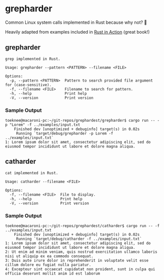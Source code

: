 # grepharder

Common Linux system calls implemented in Rust because why not? :crab:

Heavily adapted from examples included in [Rust in Action](https://www.rustinaction.com/) (great book!)

## grepharder

```
grep implemented in Rust.

Usage: grepharder --pattern <PATTERN> --filename <FILE>

Options:
  -p, --pattern <PATTERN>  Pattern to search provided file argument for (case-sensitive).
  -f, --filename <FILE>    Filename to search for pattern.
  -h, --help               Print help
  -V, --version            Print version
```

### Sample Output

```
toeknee@macaroni-pc:~/git-repos/grephardest/grepharder$ cargo run -- -p "Lorem" -f ../examples/input.txt 
    Finished dev [unoptimized + debuginfo] target(s) in 0.02s
     Running `target/debug/grepharder -p Lorem -f ../examples/input.txt`
1: Lorem ipsum dolor sit amet, consectetur adipiscing elit, sed do eiusmod tempor incididunt ut labore et dolore magna aliqua. 
```

## catharder

```
cat implemented in Rust.

Usage: catharder --filename <FILE>

Options:
  -f, --filename <FILE>  File to display.
  -h, --help             Print help
  -V, --version          Print version
```

### Sample Output

```
toeknee@macaroni-pc:~/git-repos/grephardest/catharder$ cargo run -- -f ../examples/input.txt
    Finished dev [unoptimized + debuginfo] target(s) in 0.02s
     Running `target/debug/catharder -f ../examples/input.txt`
1: Lorem ipsum dolor sit amet, consectetur adipiscing elit, sed do eiusmod tempor incididunt ut labore et dolore magna aliqua. 
2: Ut enim ad minim veniam, quis nostrud exercitation ullamco laboris nisi ut aliquip ex ea commodo consequat. 
3: Duis aute irure dolor in reprehenderit in voluptate velit esse cillum dolore eu fugiat nulla pariatur. 
4: Excepteur sint occaecat cupidatat non proident, sunt in culpa qui officia deserunt mollit anim id est laborum
```

